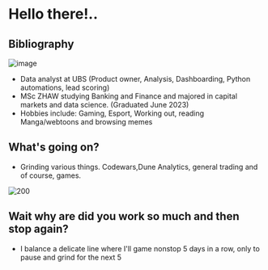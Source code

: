 # Hello there!..

## Bibliography
![image](https://www.codewars.com/users/Nicolai1205/badges/micro)
- Data analyst at UBS (Product owner, Analysis, Dashboarding, Python automations, lead scoring)
-  MSc ZHAW studying Banking and Finance and majored in capital markets and data science. (Graduated June 2023)
-  Hobbies include: Gaming, Esport, Working out, reading Manga/webtoons and browsing memes


## What's going on?
- Grinding various things. Codewars,Dune Analytics, general trading and of course, games.

![200](https://user-images.githubusercontent.com/100568658/172659276-ad2c1b17-157d-4154-86e6-49307dc36c6e.gif)

## Wait why are did you work so much and then stop again?
- I balance a delicate line where I'll game nonstop 5 days in a row, only to pause and grind for the next 5

 
